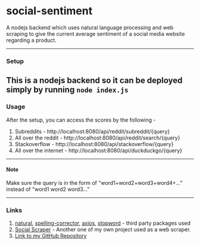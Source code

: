 # social-sentiment
A nodejs backend which uses natural language processing and web scraping to give the current average sentiment of a social media website regarding a product.

-----
### Setup
This is a nodejs backend so it can be deployed simply by running `node index.js`
-----
### Usage
After the setup, you can access the scores by the following - 
1. Subreddits - http://localhost:8080/api/reddit/subreddit/{query}
2. All over the reddit - http://localhost:8080/api/reddit/search/{query}
3. Stackoverflow - http://localhost:8080/api/stackoverflow/{query}
4. All over the internet - http://localhost:8080/api/duckduckgo/{query}

----
#### Note 
Make sure the query is in the form of "word1+word2+word3+word4+..."
instead of "word1 word2 word3..."

---- 
### Links 
1. [natural](https://www.npmjs.com/package/natural), [spelling-corrector](https://www.npmjs.com/package/spelling-corrector), [axios](https://www.npmjs.com/package/axios), [stopword](https://www.npmjs.com/package/stopword) - third party packages used
2. [Social Scraper](https://github.com/Ilikepizza2/social-scraper) - Another one of my own project used as a web scraper.
3. [Link to my GitHub Repository](https://github.com/Ilikepizza2/)
